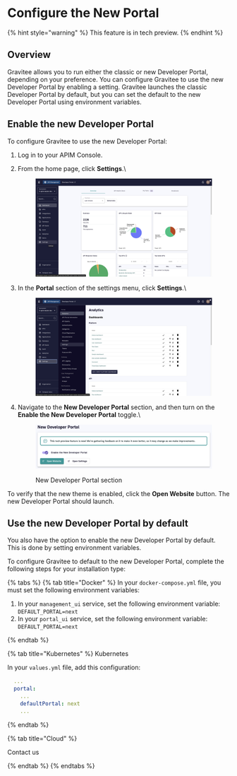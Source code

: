 # Configure the New Portal

{% hint style="warning" %}
This feature is in tech preview.&#x20;
{% endhint %}

## Overview

Gravitee allows you to run either the classic or new Developer Portal, depending on your preference. You can configure Gravitee to use the new Developer Portal by enabling a setting. Gravitee launches the classic Developer Portal by default, but you can set the default to the new Developer Portal using environment variables.&#x20;

## Enable the new Developer Portal

To configure Gravitee to use the new Developer Portal:

1. Log in to your APIM Console.
2.  From the home page, click **Settings**.\


    <figure><img src="../../.gitbook/assets/image (236).png" alt=""><figcaption></figcaption></figure>
3.  In the **Portal** section of the settings menu, click **Settings**.\


    <figure><img src="../../.gitbook/assets/image (237).png" alt=""><figcaption></figcaption></figure>
4.  Navigate to the **New Developer Portal** section, and then turn on the **Enable the New Developer Portal** toggle.\


    <figure><img src="../../.gitbook/assets/image (238).png" alt=""><figcaption><p>New Developer Portal section</p></figcaption></figure>

To verify that the new theme is enabled, click the **Open Website** button. The new Developer Portal should launch.&#x20;

## Use the new Developer Portal by default

You also have the option to enable the new Developer Portal by default. This is done by setting environment variables.

To configure Gravitee to default to the new Developer Portal, complete the following steps for your installation type:

{% tabs %}
{% tab title="Docker" %}
In your `docker-compose.yml` file, you must set the following environment variables:

1. In your `management_ui` service, set the following environment variable: `DEFAULT_PORTAL=next`
2. In your `portal_ui` service, set the following environment variable: `DEFAULT_PORTAL=next`

{% endtab %}

{% tab title="Kubernetes" %}
Kubernetes&#x20;

In your `values.yml` file, add this configuration:
```yml
  ...
  portal:
    ...
    defaultPortal: next
    ...
  ```
{% endtab %}

{% tab title="Cloud" %}

Contact us

{% endtab %}
{% endtabs %}
